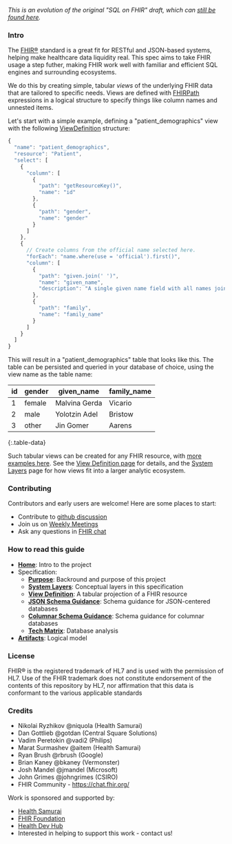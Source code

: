 _This is an evolution of the original "SQL on FHIR" draft, which can
[still be found here](https://github.com/FHIR/sql-on-fhir-archived)._

### Intro

The [FHIR®](https://hl7.org/fhir) standard is a great fit for RESTful and JSON-based
systems, helping make healthcare data liquidity real. This spec aims to take FHIR usage a step
futher, making FHIR work well with familiar and efficient SQL engines and surrounding ecosystems.

We do this by creating simple, tabular _views_ of the underlying FHIR data that are tailored
to specific needs. Views are defined with [FHIRPath](https://hl7.org/fhirpath/) expressions in
a logical structure to specify things like column names and unnested items.

Let's start with a simple example, defining a "patient_demographics" view with the following
[ViewDefinition](StructureDefinition-ViewDefinition.html) structure:

```js
{
  "name": "patient_demographics",
  "resource": "Patient",
  "select": [
    {
      "column": [
        {
          "path": "getResourceKey()",
          "name": "id"
        },
        {
          "path": "gender",
          "name": "gender"
        }
      ]
    },
    {
      // Create columns from the official name selected here.
      "forEach": "name.where(use = 'official').first()",
      "column": [
        {
          "path": "given.join(' ')",
          "name": "given_name",
          "description": "A single given name field with all names joined together."
        },
        {
          "path": "family",
          "name": "family_name"
        }
      ]
    }
  ]
}
```

This will result in a "patient_demographics" table that looks like this. The table can be persisted and queried
in your database of choice, using the view name as the table name:

| id  | gender | given_name    | family_name |
| --- | ------ | ------------- | ----------- |
| 1   | female | Malvina Gerda | Vicario     |
| 2   | male   | Yolotzin Adel | Bristow     |
| 3   | other  | Jin Gomer     | Aarens      |

{:.table-data}

Such tabular views can be created for any FHIR resource, with
[more examples here](artifacts.html#example-example-instances). See the
[View Definition page](StructureDefinition-ViewDefinition.html) for details, and the
[System Layers](layers.html) page for how views fit into a larger analytic ecosystem.

### Contributing

Contributors and early users are welcome! Here are some places to start:

-   Contribute to [github discussion](https://github.com/FHIR/sql-on-fhir-v2/discussions)
-   Join us on [Weekly Meetings](https://us02web.zoom.us/meeting/register/tZApd-CgqzIiGdI163Q23yc6wihcfswAWBmO)
-   Ask any questions in [FHIR chat](https://chat.fhir.org/#narrow/stream/179219-analytics-on-FHIR)

### How to read this guide

-   **[Home](index.html)**: Intro to the project
-   Specification:
    -   **[Purpose](purpose.html)**: Backround and purpose of this project
    -   **[System Layers](layers.html)**: Conceptual layers in this specification
    -   **[View Definition](StructureDefinition-ViewDefinition.html)**: A tabular projection of a FHIR resource
    -   **[JSON Schema Guidance](json_schema_guidance.html)**: Schema guidance for JSON-centered
        databases
    -   **[Columnar Schema Guidance](columnar_schema_guidance.html)**: Schema guidance for columnar databases
    -   **[Tech Matrix](tech-matrix.html)**: Database analysis
-   **[Artifacts](artifacts.html)**: Logical model

### License

FHIR® is the registered trademark of HL7 and is used with the permission of HL7. Use of the FHIR trademark does not constitute endorsement of the contents of this repository by HL7, nor affirmation that this data is conformant to the various applicable standards

### Credits

-   Nikolai Ryzhikov @niquola (Health Samurai)
-   Dan Gottlieb @gotdan (Central Square Solutions)
-   Vadim Peretokin @vadi2 (Philips)
-   Marat Surmashev @aitem (Health Samurai)
-   Ryan Brush @rbrush (Google)
-   Brian Kaney @bkaney (Vermonster)
-   Josh Mandel @jmandel (Microsoft)
-   John Grimes @johngrimes (CSIRO)
-   FHIR Community - https://chat.fhir.org/

Work is sponsored and supported by:

-   [Health Samurai](https://www.health-samurai.io/)
-   [FHIR Foundation](https://fhir.org/)
-   [Health Dev Hub](https://www.healthdevhub.com/)
-   Interested in helping to support this work - contact us!
